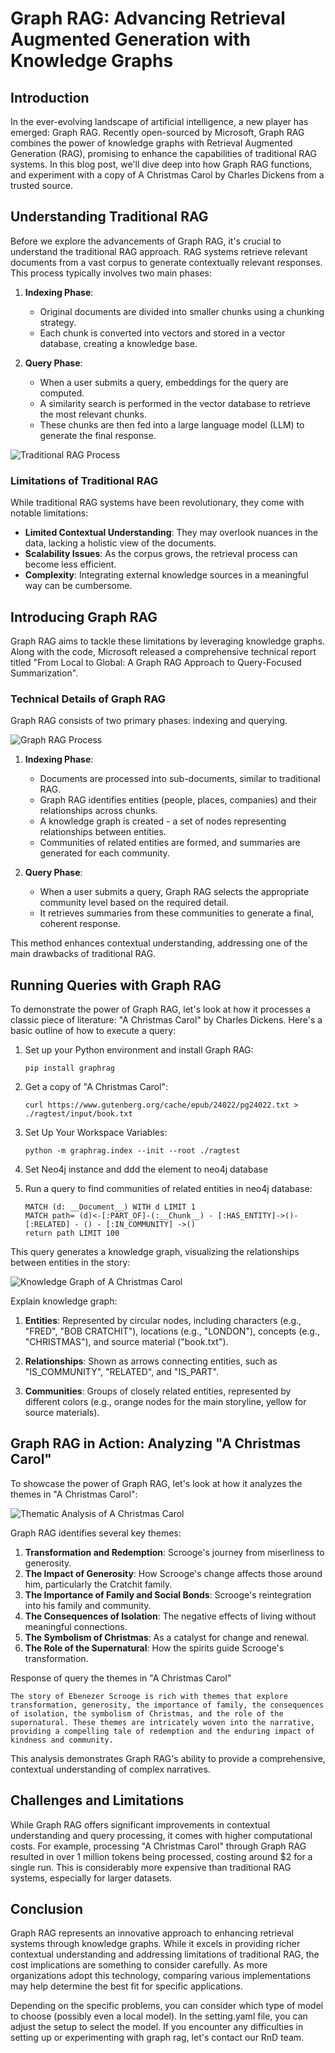 # Graph RAG: Advancing Retrieval Augmented Generation with Knowledge Graphs

## Introduction

In the ever-evolving landscape of artificial intelligence, a new player has emerged: Graph RAG. Recently open-sourced by Microsoft, Graph RAG combines the power of knowledge graphs with Retrieval Augmented Generation (RAG), promising to enhance the capabilities of traditional RAG systems. In this blog post, we'll dive deep into how Graph RAG functions, and experiment with a copy of A Christmas Carol by Charles Dickens from a trusted source.

## Understanding Traditional RAG

Before we explore the advancements of Graph RAG, it's crucial to understand the traditional RAG approach. RAG systems retrieve relevant documents from a vast corpus to generate contextually relevant responses. This process typically involves two main phases:

1. **Indexing Phase**: 
   - Original documents are divided into smaller chunks using a chunking strategy. 
   - Each chunk is converted into vectors and stored in a vector database, creating a knowledge base.

2. **Query Phase**: 
   - When a user submits a query, embeddings for the query are computed.
   - A similarity search is performed in the vector database to retrieve the most relevant chunks.
   - These chunks are then fed into a large language model (LLM) to generate the final response.

![Traditional RAG Process](rag.png)

### Limitations of Traditional RAG

While traditional RAG systems have been revolutionary, they come with notable limitations:

- **Limited Contextual Understanding**: They may overlook nuances in the data, lacking a holistic view of the documents.
- **Scalability Issues**: As the corpus grows, the retrieval process can become less efficient.
- **Complexity**: Integrating external knowledge sources in a meaningful way can be cumbersome.

## Introducing Graph RAG

Graph RAG aims to tackle these limitations by leveraging knowledge graphs. Along with the code, Microsoft released a comprehensive technical report titled "From Local to Global: A Graph RAG Approach to Query-Focused Summarization".

### Technical Details of Graph RAG

Graph RAG consists of two primary phases: indexing and querying.

![Graph RAG Process](graph_rag.png)

1. **Indexing Phase**: 
   - Documents are processed into sub-documents, similar to traditional RAG.
   - Graph RAG identifies entities (people, places, companies) and their relationships across chunks.
   - A knowledge graph is created - a set of nodes representing relationships between entities.
   - Communities of related entities are formed, and summaries are generated for each community.

2. **Query Phase**:
   - When a user submits a query, Graph RAG selects the appropriate community level based on the required detail.
   - It retrieves summaries from these communities to generate a final, coherent response.

This method enhances contextual understanding, addressing one of the main drawbacks of traditional RAG.

## Running Queries with Graph RAG

To demonstrate the power of Graph RAG, let's look at how it processes a classic piece of literature: "A Christmas Carol" by Charles Dickens. Here's a basic outline of how to execute a query:

1. Set up your Python environment and install Graph RAG:
   ```
   pip install graphrag
   ```

2. Get a copy of "A Christmas Carol":
   ```
   curl https://www.gutenberg.org/cache/epub/24022/pg24022.txt > ./ragtest/input/book.txt
   ```

3. Set Up Your Workspace Variables:
   ```
   python -m graphrag.index --init --root ./ragtest
   ```
4. Set Neo4j instance and ddd the element to neo4j database

5. Run a query to find communities of related entities in neo4j database:
   ```
   MATCH (d: __Document__) WITH d LIMIT 1 
   MATCH path= (d)<-[:PART_OF]-(:__Chunk__) - [:HAS_ENTITY]->()-[:RELATED] - () - [:IN_COMMUNITY] ->() 
   return path LIMIT 100
   ```

This query generates a knowledge graph, visualizing the relationships between entities in the story:

![Knowledge Graph of A Christmas Carol](visualisation.png)

Explain knowledge graph:

1. **Entities**: Represented by circular nodes, including characters (e.g., "FRED", "BOB CRATCHIT"), locations (e.g., "LONDON"), concepts (e.g., "CHRISTMAS"), and source material ("book.txt").

2. **Relationships**: Shown as arrows connecting entities, such as "IS_COMMUNITY", "RELATED", and "IS_PART".

3. **Communities**: Groups of closely related entities, represented by different colors (e.g., orange nodes for the main storyline, yellow for source materials).

## Graph RAG in Action: Analyzing "A Christmas Carol"

To showcase the power of Graph RAG, let's look at how it analyzes the themes in "A Christmas Carol":

![Thematic Analysis of A Christmas Carol](response_graph.png)

Graph RAG identifies several key themes:

1. **Transformation and Redemption**: Scrooge's journey from miserliness to generosity.
2. **The Impact of Generosity**: How Scrooge's change affects those around him, particularly the Cratchit family.
3. **The Importance of Family and Social Bonds**: Scrooge's reintegration into his family and community.
4. **The Consequences of Isolation**: The negative effects of living without meaningful connections.
5. **The Symbolism of Christmas**: As a catalyst for change and renewal.
6. **The Role of the Supernatural**: How the spirits guide Scrooge's transformation.

Response of query the themes in "A Christmas Carol"
```
The story of Ebenezer Scrooge is rich with themes that explore transformation, generosity, the importance of family, the consequences of isolation, the symbolism of Christmas, and the role of the supernatural. These themes are intricately woven into the narrative, providing a compelling tale of redemption and the enduring impact of kindness and community.
```

This analysis demonstrates Graph RAG's ability to provide a comprehensive, contextual understanding of complex narratives.

## Challenges and Limitations

While Graph RAG offers significant improvements in contextual understanding and query processing, it comes with higher computational costs. For example, processing "A Christmas Carol" through Graph RAG resulted in over 1 million tokens being processed, costing around $2 for a single run. This is considerably more expensive than traditional RAG systems, especially for larger datasets.

## Conclusion

Graph RAG represents an innovative approach to enhancing retrieval systems through knowledge graphs. While it excels in providing richer contextual understanding and addressing limitations of traditional RAG, the cost implications are something to consider carefully. As more organizations adopt this technology, comparing various implementations may help determine the best fit for specific applications.

Depending on the specific problems, you can consider which type of model to choose (possibly even a local model). In the setting.yaml file, you can adjust the setup to select the model. If you encounter any difficulties in setting up or experimenting with graph rag, let's contact our RnD team.

